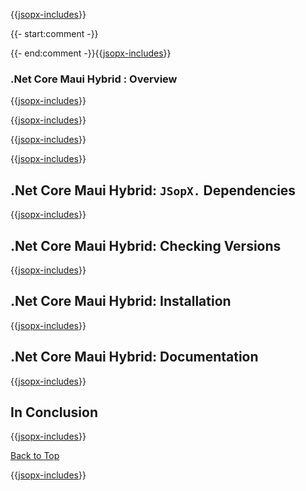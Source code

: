 ﻿{{[jsopx-includes](AllGlobal/Master/Includes/Content/Template/Technologies/NetCoreMauiHybrid/Header.md)}}

{{- start:comment -}}
<!-- START JSOPX NOVA DOCX HEADER
group: 'Technologies'
subGroup: '.Net Core Maui Hybrid'
isDraft: true
isProductionReady: true
toc: true
END JSOPX NOVA DOCX HEADER -->
{{- end:comment -}}{{[jsopx-includes](AllGlobal/Master/Includes/Content/Common/Draft-Notice.md)}}

### .Net Core Maui Hybrid : Overview

{{[jsopx-includes](AllGlobal/Master/Includes/Content/Template/Technologies/NetCoreMauiHybrid/Overview.md)}}

{{[jsopx-includes](AllGlobal/Master/Includes/Content/Common/Current-Phase.md)}}

{{[jsopx-includes](AllGlobal/Master/Includes/Content/Template/Technologies/NetCoreMauiHybrid/BodyContent.md)}}

{{[jsopx-includes](AllGlobal/Master/Includes/Content/Common/Alerts-Current.md)}}


## .Net Core Maui Hybrid: `JSopX.` Dependencies

{{[jsopx-includes](AllGlobal/Master/Includes/Content/Template/Technologies/NetCoreMauiHybrid/JsopxDependencies.md)}}


## .Net Core Maui Hybrid: Checking Versions

{{[jsopx-includes](AllGlobal/Master/Includes/Content/Template/Technologies/NetCoreMauiHybrid/CheckingVersions.md)}}


## .Net Core Maui Hybrid: Installation

{{[jsopx-includes](AllGlobal/Master/Includes/Content/Template/Technologies/NetCoreMauiHybrid/Installation.md)}}

## .Net Core Maui Hybrid: Documentation

{{[jsopx-includes](AllGlobal/Master/Includes/Content/Template/Technologies/NetCoreMauiHybrid/Documentation.md)}}

## In Conclusion

{{[jsopx-includes](AllGlobal/Master/Includes/Content/Template/Technologies/NetCoreMauiHybrid/InConclusion.md)}}

[Back to Top](#table-of-contents)

{{[jsopx-includes](AllGlobal/Master/Includes/Content/Layout/Footer.md)}}
